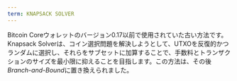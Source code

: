 ```yaml
---
term: KNAPSACK SOLVER
---
```


Bitcoin Coreウォレットのバージョン0.17以前で使用されていた古い方法です。Knapsack Solverは、コイン選択問題を解決しようとして、UTXOを反復的かつランダムに選択し、それらをサブセットに加算することで、手数料とトランザクションのサイズを最小限に抑えることを目指します。この方法は、その後*Branch-and-Bound*に置き換えられました。